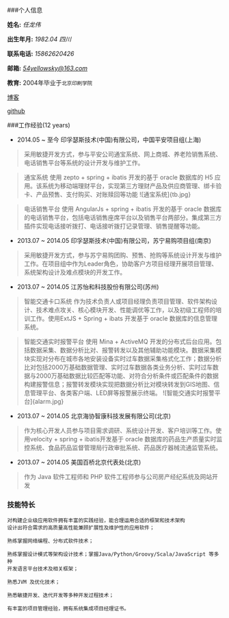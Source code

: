 
###个人信息

**姓名:**      *任龙伟*

**出生年月:**  *1982.04  四川* 

**联系电话:**  *15862620426*

**邮箱:**      *54yellowsky@163.com*

**教育:**      2004年毕业于`北京印刷学院`

  [博客](http://blog.sina.com.cn/dofme)

  [github](https://github.com/longweiren/)

###工作经验(12 years)
* 2014.05 ~ 至今      印孚瑟斯技术(中国)有限公司，中国平安项目组(上海)

>采用敏捷开发方式，参与平安公司通宝系统、网上商城、养老险销售系统、电话销售平台等系统的设计开发与维护工作。

>通宝系统
>使用 zepto + spring + ibatis 开发的基于 oracle 数据库的 H5 应用。该系统为移动端理财平台，实现第三方理财产品及供应商管理、绑卡验卡、产品预售、支付购买、对账赎回等功能
![通宝系统]{tb.jpg}

>电话销售平台
>使用 AngularJs + spring + ibatis 开发的基于 oracle 数据库的电话销售平台，包括电话销售座席平台以及销售平台两部分。集成第三方插件实现电话接听拨打、电话接听拨打记录管理、销售提醒等功能。

* 2013.07 ~ 2014.05   印孚瑟斯技术(中国)有限公司，苏宁易购项目组(南京)

>采用敏捷开发方式，参与苏宁易购团购、预售、抢购等系统设计开发与维护工作。在项目组中作为Leader角色，协助客户方项目经理开展项目管理、系统架构设计及难点模块的开发工作。

* 2013.07 ~ 2014.05   江苏怡和科技股份有限公司(苏州)

>智能交通卡口系统
>作为技术负责人或项目经理负责项目管理、软件架构设计、技术难点攻关、核心模块开发、性能调优等工作，以及初级工程师的培训工作。使用ExtJS + Spring + ibats 开发基于 oracle 数据库的信息管理系统。

>智能交通实时报警平台
>使用 Mina + ActiveMQ 开发的分布式后台应用。包括数据采集、数据分析比对、报警转发以及其他辅助功能模块。数据采集模块实现对分布在城市各地安装设备实时过车数据采集格式化工作；数据分析比对包括2000万基础数据管理、实时过车数据各类业务分析、实时过车数据与2000万基础数据比较匹配等功能、对符合分析条件或匹配条件的数据构建报警信息；报警转发模块实现把数据分析比对模块转发到GIS地图、信息管理平台、各类客户端、LED屏等报警展示终端。
![智能交通实时报警平台]{alarm.jpg}

* 2013.07 ~ 2014.05   北京海协智康科技发展有限公司(北京)

>作为核心开发人员参与项目需求调研、系统设计开发、客户培训等工作。使用velocity + spring + ibatis开发基于 oracle 数据库的药品生产质量实时监控系统、食品药品监督管理局行政审批系统、药品医疗器械流通监管系统。

* 2013.07 ~ 2014.05   美国百桥北京代表处(北京)

>作为 Java 软件工程师和 PHP 软件工程师参与公司房产经纪系统及网站开发

### 技能特长

```
对构建企业级应用软件拥有丰富的实践经验，能合理运用合适的框架和技术架构
设计出符合需求的高质量高性能兼顾扩展性及维护性的应用软件；

熟练掌握网络编程、分布式软件技术；

熟练掌握设计模式等架构设计技术；掌握Java/Python/Groovy/Scala/JavaScript 等多种
开发语言平台技术及相关框架；

熟悉JVM 及优化技术；

熟悉敏捷开发、迭代开发等多种开发过程技术；

有丰富的项目管理经验，拥有系统集成项目经理证书。
```
